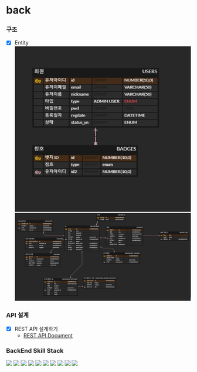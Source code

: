 # back

### 구조

- [x] Entity
    ![domain_model](https://github.com/hola-mountain/back/blob/master/src/main/resources/image/USER.JPG)
    ![domain_model](https://github.com/hola-mountain/back/blob/master/src/main/resources/image/Moutain.JPG)
    
### API 설계
- [x] REST API 설계하기
    - [REST API Document](https://docs.google.com/spreadsheets/d/1YUAuLw1SX2_oafbXAACLqnuv1LDNE8QM6ffgOs0w1oI/edit)

### BackEnd Skill Stack

<img src="https://img.shields.io/badge/java-007396?style=for-the-badge&logo=java&logoColor=white"> <img src="https://img.shields.io/badge/springboot-6DB33F?style=for-the-badge&logo=springboot&logoColor=white"> <img src="https://img.shields.io/badge/gradle-02303A?style=for-the-badge&logo=gradle&logoColor=white"> <img src="https://img.shields.io/badge/spring%20security-000000?style=for-the-badge&logo=json%20web%20tokens&logoColor=white"> <img src="https://img.shields.io/badge/spring%20webflux-85EA2D?style=for-the-badge&logo=swagger&logoColor=white"> <img src="https://img.shields.io/badge/spring%20cloud-231F20?style=for-the-badge&logo=apachekafka&logoColor=white"> <img src="https://img.shields.io/badge/r2dbc-00FFFF?style=for-the-badge&logo=elasticsearch&logoColor=white"> <img src="https://img.shields.io/badge/jpa-FFBF00?style=for-the-badge&logo=logstash&logoColor=white"> <img src="https://img.shields.io/badge/aws-FA58F4?style=for-the-badge&logo=awslambda&logoColor=white"> <img src="https://img.shields.io/badge/mysql-FF0000?style=for-the-badge&logo=mysql&logoColor=white">
